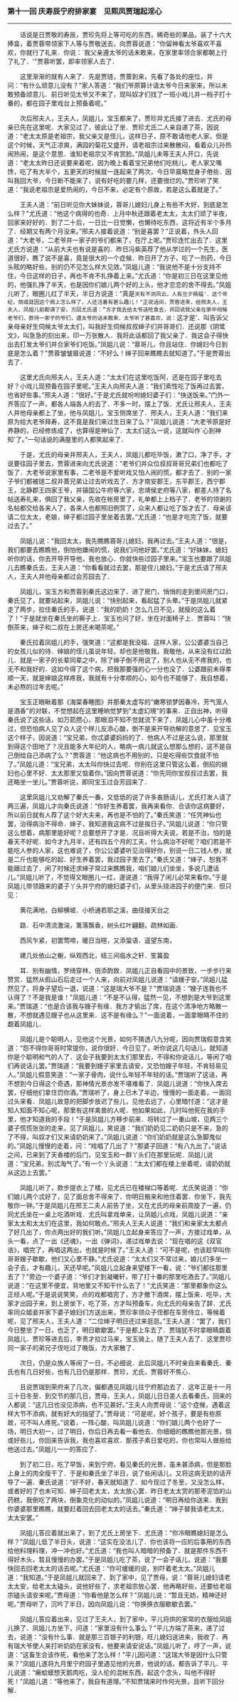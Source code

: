 ### 第十一回 庆寿辰宁府排家宴　见熙凤贾瑞起淫心
----
    




　　话说是日贾敬的寿辰，贾珍先将上等可吃的东西，稀奇些的果品，装了十六大捧盒，着贾蓉带领家下人等与贾敬送去，向贾蓉说道：“你留神看太爷喜欢不喜欢，你就行了礼来．你说：`我父亲遵太爷的话未敢来，在家里率领合家都朝上行了礼了．'"贾蓉听罢，即率领家人去了．


　　这里渐渐的就有人来了．先是贾琏，贾蔷到来，先看了各处的座位，并问：“有什么顽意儿没有？"家人答道：“我们爷原算计请太爷今日来家来，所以未敢预备顽意儿．前日听见太爷又不来了，现叫奴才们找了一班小戏儿并一档子打十番的，都在园子里戏台上预备着呢。”


　　次后邢夫人，王夫人，凤姐儿，宝玉都来了，贾珍并尤氏接了进去．尤氏的母亲已先在这里呢．大家见过了，彼此让了坐．贾珍尤氏二人亲自递了茶，因说道：“老太太原是老祖宗，我父亲又是侄儿，这样日子，原不敢请他老人家，但是这个时候，天气正凉爽，满园的菊花又盛开，请老祖宗过来散散闷，看着众儿孙热闹热闹，是这个意思．谁知老祖宗又不肯赏脸。”凤姐儿未等王夫人开口，先说道：“老太太昨日还说要来着呢，因为晚上看着宝兄弟他们吃桃儿，老人家又嘴馋，吃了有大半个，五更天的时候就一连起来了两次，今日早晨略觉身子倦些．因叫我回大爷，今日断不能来了，说有好吃的要几样，还要很烂的。”贾珍听了笑道：“我说老祖宗是爱热闹的，今日不来，必定有个原故，若是这么着就是了。”


　　王夫人道：“前日听见你大妹妹说，蓉哥儿媳妇儿身上有些不大好，到底是怎么样？"尤氏道：“他这个病得的也奇．上月中秋还跟着老太太，太太们顽了半夜，回家来好好的．到了二十后，一日比一日觉懒，也懒待吃东西，这将近有半个多月了．经期又有两个月没来。”邢夫人接着说道：“别是喜罢？"正说着，外头人回道：“大老爷，二老爷并一家子的爷们都来了，在厅上呢。”贾珍连忙出去了．这里尤氏方说道：“从前大夫也有说是喜的．昨日冯紫英荐了他从学过的一个先生，医道很好，瞧了说不是喜，竟是很大的一个症候．昨日开了方子，吃了一剂药，今日头眩的略好些，别的仍不见怎么样大见效。”凤姐儿道：“我说他不是十分支持不住，今日这样的日子，再也不肯不扎挣着上来。”尤氏道：“你是初三日在这里见他的，他强扎挣了半天，也是因你们娘儿两个好的上头，他才恋恋的舍不得去。”凤姐儿听了，眼圈儿红了半天，半日方说道：“真是`天有不测风云，人有旦夕祸福'．这个年纪，倘或就因这个病上怎么样了，人还活着有甚么趣儿！"正说话间，贾蓉进来，给邢夫人，王夫人，凤姐儿前都请了安，方回尤氏道：“方才我去给太爷送吃食去，并回说我父亲在家中伺候老爷们，款待一家子的爷们，遵太爷的话未敢来．太爷听了甚喜欢，说：`这才是'．叫告诉父亲母亲好生伺候太爷太太们，叫我好生伺候叔叔婶子们并哥哥们．还说那《阴骘文》，叫急急的刻出来，印一万张散人．我将此话都回了我父亲了．我这会子得快出去打发太爷们并合家爷们吃饭。”凤姐儿说：“蓉哥儿，你且站住．你媳妇今日到底是怎么着？"贾蓉皱皱眉说道：“不好么！婶子回来瞧瞧去就知道了。”于是贾蓉出去了．


　　这里尤氏向邢夫人，王夫人道：“太太们在这里吃饭阿，还是在园子里吃去好？小戏儿现预备在园子里呢。”王夫人向邢夫人道：“我们索性吃了饭再过去罢，也省好些事。”邢夫人道：“很好。”于是尤氏就吩咐媳妇婆子们：“快送饭来。”门外一齐答应了一声，都各人端各人的去了．不多一时，摆上了饭．尤氏让邢夫人，王夫人并他母亲都上了坐，他与凤姐儿，宝玉侧席坐了．邢夫人，王夫人道：“我们来原为给大老爷拜寿，这不竟是我们来过生日来了么？"凤姐儿说道：“大老爷原是好养静的，已经修炼成了，也算得是神仙了．太太们这么一说，这就叫作`心到神知'了。”一句话说的满屋里的人都笑起来了．


　　于是，尤氏的母亲并邢夫人，王夫人，凤姐儿都吃毕饭，漱了口，净了手，才说要往园子里去，贾蓉进来向尤氏说道：“老爷们并众位叔叔哥哥兄弟们也都吃了饭了．大老爷说家里有事，二老爷是不爱听戏又怕人闹的慌，都才去了．别的一家子爷们都被琏二叔并蔷兄弟让过去听戏去了．方才南安郡王，东平郡王，西宁郡王，北静郡王四家王爷，并镇国公牛府等六家，忠靖侯史府等八家，都差人持了名帖送寿礼来，俱回了我父亲，先收在帐房里了，礼单都上上档子了．老爷的领谢的名帖都交给各来人了，各来人也都照旧例赏了，众来人都让吃了饭才去了．母亲该请二位太太，老娘，婶子都过园子里坐着去罢。”尤氏道：“也是才吃完了饭，就要过去了。”


　　凤姐儿说：“我回太太，我先瞧瞧蓉哥儿媳妇，我再过去。”王夫人道：“很是，我们都要去瞧瞧他，倒怕他嫌闹的慌，说我们问他好罢。”尤氏道：“好妹妹，媳妇听你的话，你去开导开导他，我也放心．你就快些过园子里来。”宝玉也要跟了凤姐儿去瞧秦氏去，王夫人道：“你看看就过去罢，那是侄儿媳妇。”于是尤氏请了邢夫人，王夫人并他母亲都过会芳园去了．


　　凤姐儿，宝玉方和贾蓉到秦氏这边来了．进了房门，悄悄的走到里间房门口，秦氏见了，就要站起来，凤姐儿说：“快别起来，看起猛了头晕。”于是凤姐儿就紧走了两步，拉住秦氏的手，说道：“我的奶奶！怎么几日不见，就瘦的这么着了！"于是就坐在秦氏坐的褥子上．宝玉也问了好，坐在对面椅子上．贾蓉叫：“快倒茶来，婶子和二叔在上房还未喝茶呢。”


　　秦氏拉着凤姐儿的手，强笑道：“这都是我没福．这样人家，公公婆婆当自己的女孩儿似的待．婶娘的侄儿虽说年轻，却也是他敬我，我敬他，从来没有红过脸儿．就是一家子的长辈同辈之中，除了婶子倒不用说了，别人也从无不疼我的，也无不和我好的．这如今得了这个病，把我那要强的心一分也没了．公婆跟前未得孝顺一天，就是婶娘这样疼我，我就有十分孝顺的心，如今也不能够了．我自想着，未必熬的过年去呢。”


　　宝玉正眼瞅着那《海棠春睡图》并那秦太虚写的"嫩寒锁梦因春冷，芳气笼人是酒香"的对联，不觉想起在这里睡晌觉梦到"太虚幻境"的事来．正自出神，听得秦氏说了这些话，如万箭攒心，那眼泪不知不觉就流下来了．凤姐儿心中虽十分难过，但恐怕病人见了众人这个样儿反添心酸，倒不是来开导劝解的意思了．见宝玉这个样子，因说道：“宝兄弟，你忒婆婆妈妈的了．他病人不过是这么说，那里就到得这个田地了？况且能多大年纪的人，略病一病儿就这么想那么想的，这不是自己倒给自己添病了么？"贾蓉道：“他这病也不用别的，只是吃得些饮食就不怕了。”凤姐儿道：“宝兄弟，太太叫你快过去呢．你别在这里只管这么着，倒招的媳妇也心里不好．太太那里又惦着你。”因向贾蓉说道：“你先同你宝叔叔过去罢，我还略坐一坐儿。”贾蓉听说，即同宝玉过会芳园来了．


　　这里凤姐儿又劝解了秦氏一番，又低低的说了许多衷肠话儿，尤氏打发人请了两三遍，凤姐儿才向秦氏说道：“你好生养着罢，我再来看你．合该你这病要好，所以前日就有人荐了这个好大夫来，再也是不怕的了。”秦氏笑道：“任凭神仙也罢，治得病治不得命．婶子，我知道我这病不过是挨日子。”凤姐儿说道：“你只管这么想着，病那里能好呢？总要想开了才是．况且听得大夫说，若是不治，怕的是春天不好呢．如今才九月半，还有四五个月的工夫，什么病治不好呢？咱们若是不能吃人参的人家，这也难说了，你公公婆婆听见治得好你，别说一日二钱人参，就是二斤也能够吃的起．好生养着罢，我过园子里去了。”秦氏又道：“婶子，恕我不能跟过去了．闲了时候还求婶子常过来瞧瞧我，咱们娘儿们坐坐，多说几遭话儿。”凤姐儿听了，不觉得又眼圈儿一红，遂说道：“我得了闲儿必常来看你。”于是凤姐儿带领跟来的婆子丫头并宁府的媳妇婆子们，从里头绕进园子的便门来．但只见：


　　黄花满地，白柳横坡．小桥通若耶之溪，曲径接天台之


　　路．石中清流激湍，篱落飘香，树头红叶翩翻，疏林如画．


　　西风乍紧，初罢莺啼，暖日当暄，又添蛩语．遥望东南，


　　建几处依山之榭，纵观西北，结三间临水之轩．笙簧盈


　　耳．别有幽情，罗绮穿林，倍添韵致．凤姐儿正自看园中的景致，一步步行来赞赏．猛然从假山石后走过一个人来，向前对凤姐儿说道：“请嫂子安。”凤姐儿猛然见了，将身子望后一退，说道：“这是瑞大爷不是？"贾瑞说道：“嫂子连我也不认得了？不是我是谁！"凤姐儿道：“不是不认得，猛然一见，不想到是大爷到这里来。”贾瑞道：“也是合该我与嫂子有缘．我方才偷出了席，在这个清净地方略散一散，不想就遇见嫂子也从这里来．这不是有缘么？"一面说着，一面拿眼睛不住的觑着凤姐儿．


　　凤姐儿是个聪明人，见他这个光景，如何不猜透八九分呢，因向贾瑞假意含笑道：“怨不得你哥哥时常提你，说你很好．今日见了，听你说这几句话儿，就知道你是个聪明和气的人了．这会子我要到太太们那里去，不得和你说话儿，等闲了咱们再说话儿罢。”贾瑞道：“我要到嫂子家里去请安，又恐怕嫂子年轻，不肯轻易见人。”凤姐儿假意笑道：“一家子骨肉，说什么年轻不年轻的话。”贾瑞听了这话，再不想到今日得这个奇遇，那神情光景亦发不堪难看了．凤姐儿说道：“你快入席去罢，仔细他们拿住罚你酒。”贾瑞听了，身上已木了半边，慢慢的一面走着，一面回过头来看．凤姐儿故意的把脚步放迟了些儿，见他去远了，心里暗忖道：“这才是知人知面不知心呢，那里有这样禽兽的人呢．他如果如此，几时叫他死在我的手里，他才知道我的手段！"于是凤姐儿方移步前来．将转过了一重山坡，见两三个婆子慌慌张张的走来，见了凤姐儿，笑说道：“我们奶奶见二奶奶只是不来，急的了不得，叫奴才们又来请奶奶来了。”凤姐儿说道：“你们奶奶就是这么急脚鬼似的。”凤姐儿慢慢的走着，问：“戏唱了几出了？"那婆子回道：“有八九出了。”说话之间，已来到了天香楼的后门，见宝玉和一群丫头们在那里玩呢．凤姐儿说道：“宝兄弟，别忒淘气了。”有一个丫头说道：“太太们都在楼上坐着呢，请奶奶就从这边上去罢。”


　　凤姐儿听了，款步提衣上了楼，见尤氏已在楼梯口等着呢．尤氏笑说道：“你们娘儿两个忒好了，见了面总舍不得来了．你明日搬来和他住着罢．你坐下，我先敬你一钟。”于是凤姐儿在邢王二夫人前告了坐，又在尤氏的母亲前周旋了一遍，仍同尤氏坐在一桌上吃酒听戏．尤氏叫拿戏单来，让凤姐儿点戏，凤姐儿说道：“亲家太太和太太们在这里，我如何敢点。”邢夫人王夫人说道：“我们和亲家太太都点了好几出了，你点两出好的我们听。”凤姐儿立起身来答应了一声，方接过戏单，从头一看，点了一出《还魂》，一出《弹词》，递过戏单去说：“现在唱的这《双官诰》，唱完了，再唱这两出，也就是时候了。”王夫人道：“可不是呢，也该趁早叫你哥哥嫂子歇歇，他们又心里不静。”尤氏说道：“太太们又不常过来，娘儿们多坐一会子去，才有趣儿，天还早呢。”凤姐儿立起身来望楼下一看，说：“爷们都往那里去了？"旁边一个婆子道：“爷们才到凝曦轩，带了打十番的那里吃酒去了。”凤姐儿说道：“在这里不便宜，背地里又不知干什么去了！"尤氏笑道：“那里都象你这么正经人呢。”于是说说笑笑，点的戏都唱完了，方才撤下酒席，摆上饭来．吃毕，大家才出园子来，到上房坐下，吃了茶，方才叫预备车，向尤氏的母亲告了辞．尤氏率同众姬妾并家下婆子媳妇们方送出来，贾珍率领众子侄都在车旁侍立，等候着呢，见了邢夫人，王夫人道：“二位婶子明日还过来逛逛。”王夫人道：“罢了，我们今日整坐了一日，也乏了，明日歇歇罢。”于是都上车去了．贾瑞犹不时拿眼睛觑着凤姐儿．贾珍等进去后，李贵才拉过马来，宝玉骑上，随了王夫人去了．这里贾珍同一家子的弟兄子侄吃过了晚饭，方大家散了．


　　次日，仍是众族人等闹了一日，不必细说．此后凤姐儿不时亲自来看秦氏．秦氏也有几日好些，也有几日仍是那样．贾珍，尤氏，贾蓉好不焦心．


　　且说贾瑞到荣府来了几次，偏都遇见凤姐儿往宁府那边去了．这年正是十一月三十日冬至．到交节的那几日，贾母，王夫人，凤姐儿日日差人去看秦氏，回来的人都说：“这几日也没见添病，也不见甚好。”王夫人向贾母说：“这个症候，遇着这样大节不添病，就有好大的指望了。”贾母说：“可是呢，好个孩子，要是有些原故，可不叫人疼死。”说着，一阵心酸，叫凤姐儿说道：“你们娘儿两个也好了一场，明日大初一，过了明日，你后日再去看一看他去．你细细的瞧瞧他那光景，倘或好些儿，你回来告诉我，我也喜欢喜欢．那孩子素日爱吃的，你也常叫人做些给他送过去。”凤姐儿一一的答应了．


　　到了初二日，吃了早饭，来到宁府，看见秦氏的光景，虽未甚添病，但是那脸上身上的肉全瘦干了．于是和秦氏坐了半日，说了些闲话儿，又将这病无妨的话开导了一遍．秦氏说道：“好不好，春天就知道了．如今现过了冬至，又没怎么样，或者好的了也未可知．婶子回老太太，太太放心罢．昨日老太太赏的那枣泥馅的山药糕，我倒吃了两块，倒象克化的动似的。”凤姐儿说道：“明日再给你送来．我到你婆婆那里瞧瞧，就要赶着回去回老太太的话去。”秦氏道：“婶子替我请老太太，太太安罢。”


　　凤姐儿答应着就出来了，到了尤氏上房坐下．尤氏道：“你冷眼瞧媳妇是怎么样？"凤姐儿低了半日头，说道：“这实在没法儿了．你也该将一应的后事用的东西给他料理料理，冲一冲也好。”尤氏道：“我也叫人暗暗的预备了．就是那件东西不得好木头，暂且慢慢的办罢。”于是凤姐儿吃了茶，说了一会子话儿，说道：“我要快回去回老太太的话去呢。”尤氏道：“你可缓缓的说，别吓着老太太。”凤姐儿道：“我知道。”于是凤姐儿就回来了．到了家中，见了贾母，说：“蓉哥儿媳妇请老太太安，给老太太磕头，说他好些了，求老祖宗放心罢．他再略好些，还要给老祖宗磕头请安来呢。”贾母道：“你看他是怎么样？"凤姐儿说：“暂且无妨，精神还好呢。”贾母听了，沉吟了半日，因向凤姐儿说：“你换换衣服歇歇去罢。”


　　凤姐儿答应着出来，见过了王夫人，到了家中，平儿将烘的家常的衣服给凤姐儿换了．凤姐儿方坐下，问道：“家里没有什么事么？"平儿方端了茶来，递了过去，说道：“没有什么事．就是那三百银子的利银，旺儿媳妇送进来，我收了．再有瑞大爷使人来打听奶奶在家没有，他要来请安说话。”凤姐儿听了，哼了一声，说道：“这畜生合该作死，看他来了怎么样！"平儿因问道：“这瑞大爷是因什么只管来？"凤姐儿遂将九月里宁府园子里遇见他的光景，他说的话，都告诉了平儿．平儿说道：“癞蛤蟆想天鹅肉吃，没人伦的混帐东西，起这个念头，叫他不得好死！"凤姐儿道：“等他来了，我自有道理。”不知贾瑞来时作何光景，且听下回分解．
